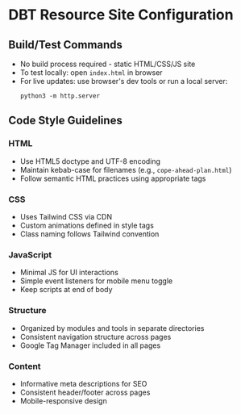 # DBT Resource Site Configuration

## Build/Test Commands
- No build process required - static HTML/CSS/JS site
- To test locally: open `index.html` in browser
- For live updates: use browser's dev tools or run a local server:
  ```
  python3 -m http.server
  ```

## Code Style Guidelines

### HTML
- Use HTML5 doctype and UTF-8 encoding
- Maintain kebab-case for filenames (e.g., `cope-ahead-plan.html`)
- Follow semantic HTML practices using appropriate tags

### CSS
- Uses Tailwind CSS via CDN
- Custom animations defined in style tags
- Class naming follows Tailwind convention

### JavaScript
- Minimal JS for UI interactions
- Simple event listeners for mobile menu toggle
- Keep scripts at end of body

### Structure
- Organized by modules and tools in separate directories
- Consistent navigation structure across pages
- Google Tag Manager included in all pages

### Content
- Informative meta descriptions for SEO
- Consistent header/footer across pages
- Mobile-responsive design